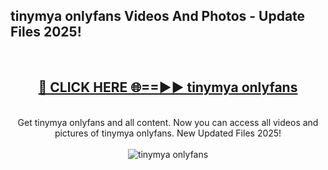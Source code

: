 <h2>tinymya onlyfans Videos And Photos - Update Files 2025!</h2>
<br>
<div align="center">
<h2><a href="https://linkcuts.com/hfmhzwbr" rel="nofollow">🔴 CLICK HERE 🌐==►► tinymya onlyfans</a></h2>
<br>
Get tinymya onlyfans and all content. Now you can access all videos and pictures of tinymya onlyfans. New Updated Files 2025!
<br>
<br>
<a href="https://linkcuts.com/hfmhzwbr" rel="nofollow" data-target="animated-image.originalLink"><img src="https://i.ibb.co.com/WyWwxjT/player-gif2.gif" alt="tinymya onlyfans" style="max-width: 100%; display: inline-block;" data-target="animated-image.originalImage"></a>
</div>
<br>